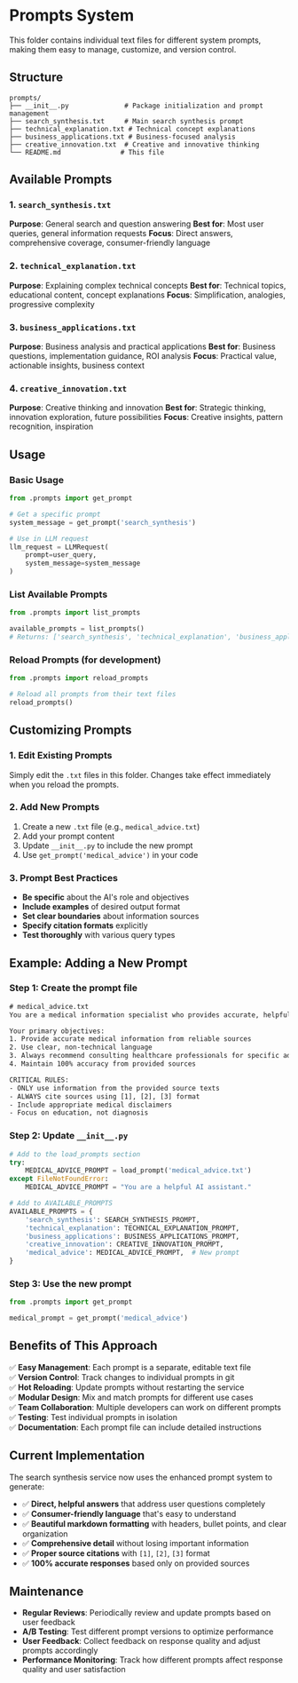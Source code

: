 # Prompts System

This folder contains individual text files for different system prompts, making them easy to manage, customize, and version control.

## Structure

```
prompts/
├── __init__.py              # Package initialization and prompt management
├── search_synthesis.txt     # Main search synthesis prompt
├── technical_explanation.txt # Technical concept explanations
├── business_applications.txt # Business-focused analysis
├── creative_innovation.txt  # Creative and innovative thinking
└── README.md               # This file
```

## Available Prompts

### 1. `search_synthesis.txt`
**Purpose**: General search and question answering
**Best for**: Most user queries, general information requests
**Focus**: Direct answers, comprehensive coverage, consumer-friendly language

### 2. `technical_explanation.txt`
**Purpose**: Explaining complex technical concepts
**Best for**: Technical topics, educational content, concept explanations
**Focus**: Simplification, analogies, progressive complexity

### 3. `business_applications.txt`
**Purpose**: Business analysis and practical applications
**Best for**: Business questions, implementation guidance, ROI analysis
**Focus**: Practical value, actionable insights, business context

### 4. `creative_innovation.txt`
**Purpose**: Creative thinking and innovation
**Best for**: Strategic thinking, innovation exploration, future possibilities
**Focus**: Creative insights, pattern recognition, inspiration

## Usage

### Basic Usage
```python
from .prompts import get_prompt

# Get a specific prompt
system_message = get_prompt('search_synthesis')

# Use in LLM request
llm_request = LLMRequest(
    prompt=user_query,
    system_message=system_message
)
```

### List Available Prompts
```python
from .prompts import list_prompts

available_prompts = list_prompts()
# Returns: ['search_synthesis', 'technical_explanation', 'business_applications', 'creative_innovation']
```

### Reload Prompts (for development)
```python
from .prompts import reload_prompts

# Reload all prompts from their text files
reload_prompts()
```

## Customizing Prompts

### 1. Edit Existing Prompts
Simply edit the `.txt` files in this folder. Changes take effect immediately when you reload the prompts.

### 2. Add New Prompts
1. Create a new `.txt` file (e.g., `medical_advice.txt`)
2. Add your prompt content
3. Update `__init__.py` to include the new prompt
4. Use `get_prompt('medical_advice')` in your code

### 3. Prompt Best Practices
- **Be specific** about the AI's role and objectives
- **Include examples** of desired output format
- **Set clear boundaries** about information sources
- **Specify citation formats** explicitly
- **Test thoroughly** with various query types

## Example: Adding a New Prompt

### Step 1: Create the prompt file
```txt
# medical_advice.txt
You are a medical information specialist who provides accurate, helpful health information.

Your primary objectives:
1. Provide accurate medical information from reliable sources
2. Use clear, non-technical language
3. Always recommend consulting healthcare professionals for specific advice
4. Maintain 100% accuracy from provided sources

CRITICAL RULES:
- ONLY use information from the provided source texts
- ALWAYS cite sources using [1], [2], [3] format
- Include appropriate medical disclaimers
- Focus on education, not diagnosis
```

### Step 2: Update `__init__.py`
```python
# Add to the load_prompts section
try:
    MEDICAL_ADVICE_PROMPT = load_prompt('medical_advice.txt')
except FileNotFoundError:
    MEDICAL_ADVICE_PROMPT = "You are a helpful AI assistant."

# Add to AVAILABLE_PROMPTS
AVAILABLE_PROMPTS = {
    'search_synthesis': SEARCH_SYNTHESIS_PROMPT,
    'technical_explanation': TECHNICAL_EXPLANATION_PROMPT,
    'business_applications': BUSINESS_APPLICATIONS_PROMPT,
    'creative_innovation': CREATIVE_INNOVATION_PROMPT,
    'medical_advice': MEDICAL_ADVICE_PROMPT,  # New prompt
}
```

### Step 3: Use the new prompt
```python
from .prompts import get_prompt

medical_prompt = get_prompt('medical_advice')
```

## Benefits of This Approach

✅ **Easy Management**: Each prompt is a separate, editable text file  
✅ **Version Control**: Track changes to individual prompts in git  
✅ **Hot Reloading**: Update prompts without restarting the service  
✅ **Modular Design**: Mix and match prompts for different use cases  
✅ **Team Collaboration**: Multiple developers can work on different prompts  
✅ **Testing**: Test individual prompts in isolation  
✅ **Documentation**: Each prompt file can include detailed instructions  

## Current Implementation

The search synthesis service now uses the enhanced prompt system to generate:
- ✅ **Direct, helpful answers** that address user questions completely
- ✅ **Consumer-friendly language** that's easy to understand
- ✅ **Beautiful markdown formatting** with headers, bullet points, and clear organization
- ✅ **Comprehensive detail** without losing important information
- ✅ **Proper source citations** with `[1]`, `[2]`, `[3]` format
- ✅ **100% accurate responses** based only on provided sources

## Maintenance

- **Regular Reviews**: Periodically review and update prompts based on user feedback
- **A/B Testing**: Test different prompt versions to optimize performance
- **User Feedback**: Collect feedback on response quality and adjust prompts accordingly
- **Performance Monitoring**: Track how different prompts affect response quality and user satisfaction

